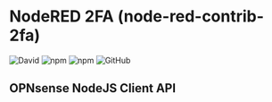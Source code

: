 # NodeRED 2FA (node-red-contrib-2fa)

![David](https://img.shields.io/david/bmdevx/node-opnsense?style=flat-square)  ![npm](https://img.shields.io/npm/dt/node-opnsense?style=flat-square) ![npm](https://img.shields.io/npm/v/node-opnsense?style=flat-square) ![GitHub](https://img.shields.io/github/license/bmdevx/node-opnsense?style=flat-square)

## OPNsense NodeJS Client API
